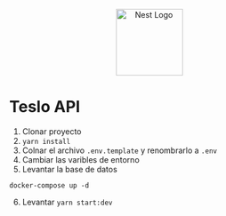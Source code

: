 <p align="center">
  <a href="http://nestjs.com/" target="blank"><img src="https://nestjs.com/img/logo-small.svg" width="120" alt="Nest Logo" /></a>
</p>

# Teslo API

1. Clonar proyecto
2. ```yarn install```
3. Colnar el archivo ```.env.template``` y renombrarlo a ```.env```
4. Cambiar las varibles de entorno
5. Levantar la base de datos
```
docker-compose up -d
```
6. Levantar ```yarn start:dev```
